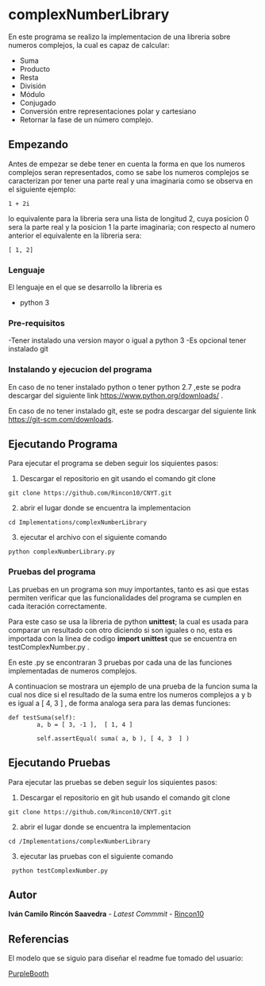 
# complexNumberLibrary

En este programa se realizo la implementacion de una libreria sobre numeros complejos, la cual es capaz de calcular:

- Suma 
- Producto
- Resta
- División
- Módulo
- Conjugado
- Conversión entre representaciones polar y cartesiano
- Retornar la fase de un número complejo.

## Empezando

Antes de empezar se debe tener en cuenta la forma en que los numeros complejos seran representados, como se sabe los numeros complejos se caracterizan por tener una parte real y una imaginaria como se observa en el siguiente ejemplo: 

```
1 + 2i
```
lo equivalente para la libreria sera una lista de longitud 2, cuya posicion 0 sera la parte real y la posicion 1 la parte imaginaria; con respecto al numero anterior el equivalente en la libreria  sera:

```
[ 1, 2]
```

### Lenguaje
El lenguaje en el que se desarrollo la libreria es

- python 3


### Pre-requisitos

-Tener instalado una version mayor o igual a python 3
-Es opcional tener instalado git 


### Instalando y ejecucion del programa

En caso de no tener instalado python o tener python 2.7 ,este  se podra descargar del siguiente link https://www.python.org/downloads/ .

En caso de no tener instalado git, este  se podra descargar del siguiente link 
https://git-scm.com/downloads.





## Ejecutando Programa 

Para ejecutar el programa se deben seguir los siquientes pasos:

1) Descargar el repositorio en git usando el comando git clone  
```
git clone https://github.com/Rincon10/CNYT.git
```

2)  abrir el lugar donde se encuentra la implementacion
```
cd Implementations/complexNumberLibrary

```
3) ejecutar el archivo con el siguiente comando 

```
python complexNumberLibrary.py
```

### Pruebas del programa 

Las pruebas en un programa son muy importantes, tanto es asi que estas permiten verificar que las funcionalidades del programa se cumplen en cada iteración correctamente.

Para este caso se usa la libreria de python  **unittest**; la cual es usada para comparar un resultado con otro diciendo si son iguales o no, esta es  importada con la linea de codigo **import unittest** que se encuentra en testComplexNumber.py .

En este .py se encontraran 3 pruebas por cada una de las funciones implementadas de numeros complejos.

A continuacion se mostrara un ejemplo de una prueba de la funcion suma la cual nos dice si el resultado de la suma entre los numeros complejos a y b es igual a [ 4, 3  ] ,  de forma analoga sera para las demas funciones:

```
def testSuma(self):
        a, b = [ 3, -1 ],  [ 1, 4 ]
        
        self.assertEqual( suma( a, b ), [ 4, 3  ] )
```




## Ejecutando Pruebas

Para ejecutar las pruebas se deben seguir los siquientes pasos:

1) Descargar el repositorio en git hub usando el comando git clone  
```
git clone https://github.com/Rincon10/CNYT.git
```

2)  abrir el lugar donde se encuentra la implementacion
```
cd /Implementations/complexNumberLibrary

```

3) ejecutar las pruebas  con el siguiente comando 

```
 python testComplexNumber.py
```


## Autor

**Iván Camilo Rincón Saavedra** - *Latest Commmit* - [Rincon10](https://github.com/Rincon10)


## Referencias
El modelo que se siguio para diseñar el readme fue tomado del usuario:

[PurpleBooth](https://github.com/PurpleBooth)


